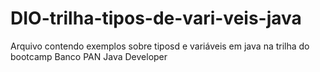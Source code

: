 # DIO-trilha-tipos-de-vari-veis-java
Arquivo contendo exemplos sobre tiposd e variáveis em java na trilha do bootcamp Banco PAN Java Developer
